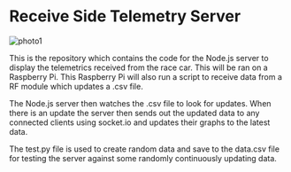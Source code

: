 # Receive Side Telemetry Server 

![photo1](https://github.com/mbh1620/Car-Telemetry-Receive-Server/blob/master/frontimage.png)

This is the repository which contains the code for the Node.js server to display the telemetrics received from the race car. This will be ran
on a Raspberry Pi. This Raspberry Pi will also run a script to receive data from a RF module which updates a .csv file. 

The Node.js server then watches the .csv file to look for updates. When there is an update the server then sends out the updated data to any connected
clients using socket.io and updates their graphs to the latest data.

The test.py file is used to create random data and save to the data.csv file for testing the server against some randomly continuously updating 
data.
